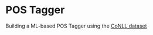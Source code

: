 # POS Tagger 

Building a ML-based POS Tagger using the [CoNLL dataset](https://www.clips.uantwerpen.be/conll2000/chunking/)

